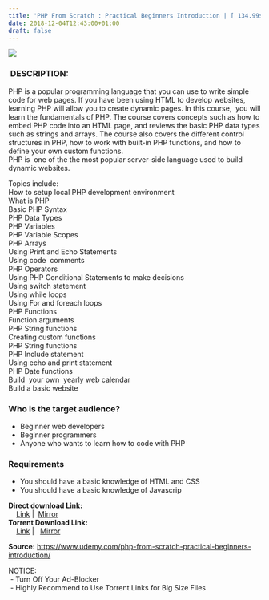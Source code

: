 ```yaml
---
title: 'PHP From Scratch : Practical Beginners Introduction | [ 134.99$ Course For Free ]'
date: 2018-12-04T12:43:00+01:00
draft: false
---
```


  
  
  
  
  

[![](https://3.bp.blogspot.com/-wszRg9q5dd4/XAZhN5zF2hI/AAAAAAAAAcQ/WkwJcKDlLgo0X9lV4F6FKblSlvEKG0RXgCLcBGAs/s640/PHP-From-Scratch-Practical-Beginners-Introduction.jpg)](https://3.bp.blogspot.com/-wszRg9q5dd4/XAZhN5zF2hI/AAAAAAAAAcQ/WkwJcKDlLgo0X9lV4F6FKblSlvEKG0RXgCLcBGAs/s1600/PHP-From-Scratch-Practical-Beginners-Introduction.jpg)

  
  
  

###  DESCRIPTION:

PHP is a popular programming language that you can use to write simple code for web pages. If you have been using HTML to develop websites, learning PHP will allow you to create dynamic pages. In this course,  you will learn the fundamentals of PHP. The course covers concepts such as how to embed PHP code into an HTML page, and reviews the basic PHP data types such as strings and arrays. The course also covers the different control structures in PHP, how to work with built-in PHP functions, and how to define your own custom functions.  
PHP is  one of the the most popular server-side language used to build dynamic websites.  

Topics include:  
How to setup local PHP development environment  
What is PHP  
Basic PHP Syntax  
PHP Data Types  
PHP Variables  
PHP Variable Scopes  
PHP Arrays  
Using Print and Echo Statements  
Using code  comments  
PHP Operators  
Using PHP Conditional Statements to make decisions  
Using switch statement  
Using while loops  
Using For and foreach loops  
PHP Functions  
Function arguments  
PHP String functions  
Creating custom functions  
PHP String functions  
PHP Include statement  
Using echo and print statement  
PHP Date functions  
Build  your own  yearly web calendar  
Build a basic website  

### Who is the target audience?

*   Beginner web developers
*   Beginner programmers
*   Anyone who wants to learn how to code with PHP

### Requirements

*   You should have a basic knowledge of HTML and CSS
*   You should have a basic knowledge of Javascrip

**Direct download Link:**  
    [Link](http://turboagram.com/18521555/php-from-scratch-link1) |  [Mirror](http://turboagram.com/18521555/php-from-scratch-link2)  
**Torrent Download Link:**  
    [Link](http://turboagram.com/18521555/php-from-scratch-torrent1) |   [Mirror](http://turboagram.com/18521555/php-from-scratch-torrent2)  
  
**Source:** https://www.udemy.com/php-from-scratch-practical-beginners-introduction/  
  
NOTICE:  
 - Turn Off Your Ad-Blocker  
 - Highly Recommend to Use Torrent Links for Big Size Files